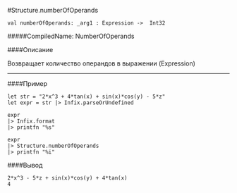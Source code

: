 #Structure.numberOfOperands

	val numberOfOperands: _arg1 : Expression ->  Int32


#####CompiledName: NumberOfOperands


####Описание

Возвращает количество операндов в выражении (Expression)

----------

####Пример

    let str = "2*x^3 + 4*tan(x) + sin(x)*cos(y) - 5*z"
    let expr = str |> Infix.parseOrUndefined
    
    expr
    |> Infix.format
    |> printfn "%s"
    
    expr
    |> Structure.numberOfOperands
    |> printfn "%i"


####Вывод

    2*x^3 - 5*z + sin(x)*cos(y) + 4*tan(x)
    4

